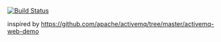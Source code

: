 [![Build Status](https://travis-ci.org/ericminio/learning-activemq.svg?branch=master)](https://travis-ci.org/ericminio/learning-activemq)

inspired by https://github.com/apache/activemq/tree/master/activemq-web-demo
